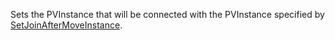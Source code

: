 Sets the PVInstance that will be connected with the PVInstance specified by [SetJoinAfterMoveInstance](https://developer.roblox.com/api-reference/function/JointsService/SetJoinAfterMoveInstance).